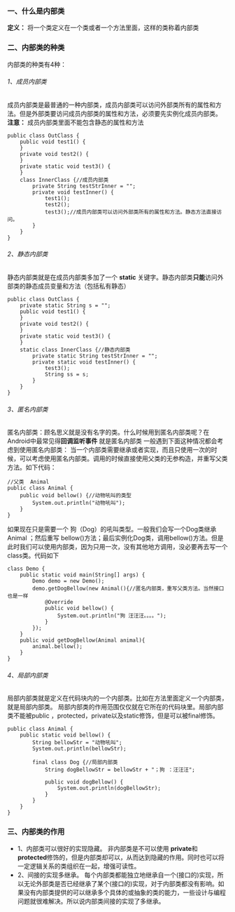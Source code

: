 ###  一、什么是内部类
**定义：** 将一个类定义在一个类或者一个方法里面，这样的类称着内部类

### 二、内部类的种类
内部类的种类有4种：
###### 1、成员内部类 
成员内部类是最普通的一种内部类，成员内部类可以访问外部类所有的属性和方法。但是外部类要访问成员内部类的属性和方法，必须要先实例化成员内部类。
**注意：** 成员内部类里面不能包含静态的属性和方法
```
public class OutClass {
    public void test1() {
    }
    private void test2() {
    }
    private static void test3() {
    }
    class InnerClass {//成员内部类
        private String testStrInner = "";
        private void testInner() {
            test1();
            test2();
            test3();//成员内部类可以访问外部类所有的属性和方法。静态方法直接访问。
        }
    }
}
```

###### 2、静态内部类 
静态内部类就是在成员内部类多加了一个 **static** 关键字。静态内部类**只能**访问外部类的静态成员变量和方法（包括私有静态）
```
public class OutClass {
    private static String s = "";
    public void test1() {
    }
    private void test2() {
    }
    private static void test3() {
    }
    static class InnerClass {//静态内部类
        private static String testStrInner = "";
        private static void testInner() {
            test3();
            String ss = s;
        }
    }
}
```
###### 3、匿名内部类
匿名内部类：顾名思义就是没有名字的类。什么时候用到匿名内部类呢？在Android中最常见得**回调监听事件** 就是匿名内部类
一般遇到下面这种情况都会考虑到使用匿名内部类：
当一个内部类需要继承或者实现，而且只使用一次的时候，可以考虑使用匿名内部类。调用的时候直接使用父类的无参构造，并重写父类方法。如下代码：
```
//父类  Animal 
public class Animal {
    public void bellow() {//动物吼叫的类型
        System.out.println("动物吼叫");
    }
}
```
如果现在只是需要一个 狗（Dog）的吼叫类型。一般我们会写一个Dog类继承Animal ；然后重写
bellow()方法；最后实例化Dog类，调用bellow()方法。但是此时我们可以使用内部类，因为只用一次，没有其他地方调用，没必要再去写一个class类。代码如下
```
class Demo {
    public static void main(String[] args) {
        Demo demo = new Demo();
        demo.getDogBellow(new Animal(){//匿名内部类，重写父类方法。当然接口也是一样
            @Override
            public void bellow() {
                System.out.println("狗 汪汪汪。。。。");
            }
        });
    }
    public void getDogBellow(Animal animal){
        animal.bellow();
    }
}
```

###### 4、局部内部类  
局部内部类就是定义在代码块内的一个内部类。比如在方法里面定义一个内部类，就是局部内部类。
局部内部类的作用范围仅仅就在它所在的代码块里。局部内部类不能被public ，protected，private以及static修饰，但是可以被final修饰。
```
public class Animal {
    public static void bellow() {
        String bellowStr = "动物吼叫";
        System.out.println(bellowStr);
        
        final class Dog {//局部内部类
            String dogBellowStr = bellowStr + "；狗 ：汪汪汪";

            public void dogBellow() {
                System.out.println(dogBellowStr);
            }
        }
    }
}
```
### 三、内部类的作用
- 1、内部类可以很好的实现隐藏。
		非内部类是不可以使用 **private**和 **protected**修饰的，但是内部类却可以，从而达到隐藏的作用。同时也可以将一定逻辑关系的类组织在一起，增强可读性。
- 2、间接的实现多继承。
  		每个内部类都能独立地继承自一个(接口的)实现，所以无论外部类是否已经继承了某个(接口的)实现，对于内部类都没有影响。如果没有内部类提供的可以继承多个具体的或抽象的类的能力，一些设计与编程问题就很难解决。所以说内部类间接的实现了多继承。
		
